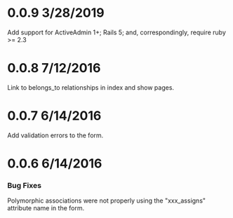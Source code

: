 
0.0.9 3/28/2019
==============

Add support for ActiveAdmin 1+; Rails 5; and, correspondingly, require ruby >= 2.3

0.0.8 7/12/2016
==============

Link to belongs_to relationships in index and show pages.

0.0.7 6/14/2016
==============

Add validation errors to the form.

0.0.6 6/14/2016
==============

### Bug Fixes

Polymorphic associations were not properly using the "xxx_assigns" attribute name
in the form.

